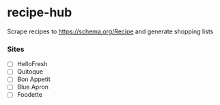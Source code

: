 # recipe-hub

Scrape recipes to https://schema.org/Recipe and generate shopping lists

### Sites
- [ ] HelloFresh
- [ ] Quitoque 
- [ ] Bon Appetit
- [ ] Blue Apron
- [ ] Foodette
